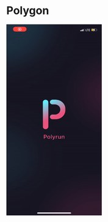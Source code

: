 # Polygon

<img src="https://github.com/divijchhabra/Polygon/blob/main/ezgif-3-8a3d78aea6.gif" width="250" height="500"/>
